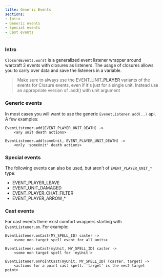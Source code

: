 ```yaml
---
title: Generic Events
sections:
- Intro
- Generic events
- Special events
- Cast events
---
```


### Intro

`ClosureEvents.wurst` is a generalized event listener wrapper around warcraft 3 events with closures as listeners.
The usage of closures allows you to carry over data and save the listeners in a variable.

> Make sure to always use the EVENT_UNIT_**PLAYER** variants of the events for Closure events, even if it's just for a single unit. Instead use an appropriate version of .add() with unit argument

### Generic events

In most cases you will want to use the generic `EvenetListener.add(..)` api. A few examples:

```wurst
EventListener.add(EVENT_PLAYER_UNIT_DEATH) ->
	<any unit death actions>

EventListener.add(someUnit, EVENT_PLAYER_UNIT_DEATH) ->
	<only 'someUnit' death actions>
```

### Special events

The following events can also be used, but aren't of  `EVENT_PLAYER_UNIT_*` type:

- EVENT_PLAYER_LEAVE
- EVENT_UNIT_DAMAGED
- EVENT_PLAYER_CHAT_FILTER
- EVENT_PLAYER_ARROW_*

### Cast events

For cast events there exist comfort wrappers starting with `EventListener.on`. For example:

```wurst
EventListener.onCast(MY_SPELL_ID) caster ->
	<some non target spell event for all units>

EventListener.onCast(myUnit, MY_SPELL_ID) caster ->
	<some non target spell for 'myUnit'>

EventListener.onPointCast(myUnit, MY_SPELL_ID) (caster, target) ->
	<actions for a point cast spell. 'target' is the vec2 target point>
```
